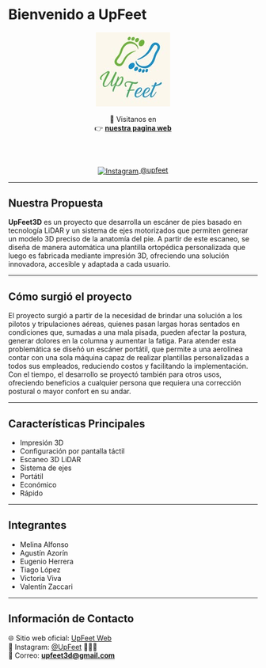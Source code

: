 # Bienvenido a UpFeet

<p align="center">
  <img src="./Documentacion/Logos/Logo.jpg" alt="UpFeet Logo" width="150"/>
</p>

<div align="center">

🔗 Visitanos en  
👉 <a href="vzaccari33.wixsite.com/upfeet" target="_blank" rel="noopener noreferrer"><strong>nuestra pagina web</strong></a>

<br><br>

<a href="https://www.instagram.com/upfeet.3d/" target="_blank" rel="noopener noreferrer">
  <img src="https://cdn-icons-png.flaticon.com/512/174/174855.png" width="20" alt="Instagram" style="vertical-align: middle;">
  @upfeet
</a>

</div>

---

## Nuestra Propuesta

**UpFeet3D** es un proyecto que desarrolla un escáner de pies basado en tecnología LiDAR y un sistema de ejes motorizados que permiten generar un modelo 3D preciso de la anatomía del pie. A partir de este escaneo, se diseña de manera automática una plantilla ortopédica personalizada que luego es fabricada mediante impresión 3D, ofreciendo una solución innovadora, accesible y adaptada a cada usuario.

---

## Cómo surgió el proyecto

El proyecto surgió a partir de la necesidad de brindar una solución a los pilotos y tripulaciones aéreas, quienes pasan largas horas sentados en condiciones que, sumadas a una mala pisada, pueden afectar la postura, generar dolores en la columna y aumentar la fatiga. Para atender esta problemática se diseñó un escáner portátil, que permite a una aerolínea contar con una sola máquina capaz de realizar plantillas personalizadas a todos sus empleados, reduciendo costos y facilitando la implementación. Con el tiempo, el desarrollo se proyectó también para otros usos, ofreciendo beneficios a cualquier persona que requiera una corrección postural o mayor confort en su andar.

---

## Características Principales

- Impresión 3D  
- Configuración por pantalla táctil  
- Escaneo 3D LiDAR  
- Sistema de ejes  
- Portátil  
- Económico  
- Rápido  

---

## Integrantes

- Melina Alfonso  
- Agustín Azorín  
- Eugenio Herrera  
- Tiago López  
- Victoria Viva  
- Valentín Zaccari  

---


## Información de Contacto

🌐 Sitio web oficial: [UpFeet Web](vzaccari33.wixsite.com/upfeet)  
📸 Instagram: [@UpFeet](https://www.instagram.com/upfeet.3d/) 📱🙌🎉  
📧 Correo: **upfeet3d@gmail.com**
